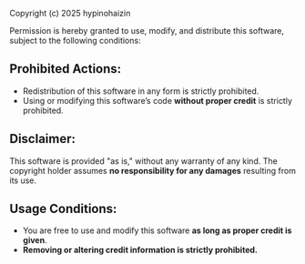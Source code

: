 Copyright (c) 2025 hypinohaizin

Permission is hereby granted to use, modify, and distribute this software, subject to the following conditions:

## Prohibited Actions:
- Redistribution of this software in any form is strictly prohibited.
- Using or modifying this software’s code **without proper credit** is strictly prohibited.

## Disclaimer:
This software is provided "as is," without any warranty of any kind.
The copyright holder assumes **no responsibility for any damages** resulting from its use.

## Usage Conditions:
- You are free to use and modify this software **as long as proper credit is given**.
- **Removing or altering credit information is strictly prohibited.**

